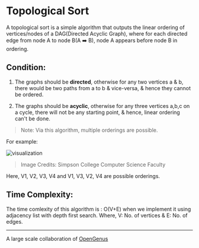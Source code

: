 # Topological Sort

A topological sort is a simple algorithm that outputs the linear ordering of vertices/nodes of a DAG(Directed Acyclic Graph), where for each directed edge from node A to node B(A :arrow_right: B), node A appears before node B in ordering.

## Condition:
1. The graphs should be **directed**, otherwise for any two vertices a & b, there would be two paths from a to b & vice-versa, & hence they cannot be ordered.

2. The graphs should be **acyclic**, otherwise for any three vertices a,b,c on a cycle, there will not be any starting point, & hence, linear ordering can't be done.

> Note: Via this algorithm, multiple orderings are possible.

For example:

![visualization](http://faculty.simpson.edu/lydia.sinapova/www/cmsc250/LN250_Weiss/L20-TopSortFig01.jpg)

> Image Credits: Simpson College Computer Science Faculty 

Here, V1, V2, V3, V4 and V1, V3, V2, V4 are possible orderings.

## Time Complexity:
The time comlexity of this algorithm is : O(V+E) when we implement it using adjacency list with depth first search.
Where, V: No. of vertices & E: No. of edges.

---
A large scale collaboration of [OpenGenus](https://github.com/opengenus)
